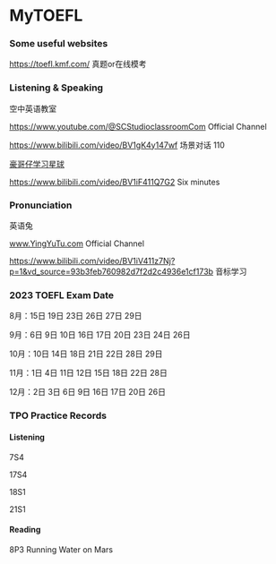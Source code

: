 # MyTOEFL

### Some useful websites

https://toefl.kmf.com/ 真题or在线模考



### Listening & Speaking

空中英语教室

https://www.youtube.com/@SCStudioclassroomCom Official Channel

https://www.bilibili.com/video/BV1gK4y147wf 场景对话 110

[豪哥仔学习星球](https://space.bilibili.com/3153090)

https://www.bilibili.com/video/BV1iF411Q7G2 Six minutes 



### Pronunciation

英语兔

www.YingYuTu.com Official Channel

https://www.bilibili.com/video/BV1iV411z7Nj?p=1&vd_source=93b3feb760982d7f2d2c4936e1cf173b 音标学习



### 2023 TOEFL Exam Date

8月：15日 19日 23日 26日 27日 29日

9月：6日 9日 10日 16日 17日 20日 23日 24日 26日

10月：10日 14日 18日 21日 22日 28日 29日

11月：1日 4日 11日 12日 15日 18日 22日 28日

12月：2日 3日 6日 9日 16日 17日 20日 26日



### TPO Practice Records

#### Listening

7S4

17S4

18S1

21S1



#### Reading

8P3 Running Water on Mars
